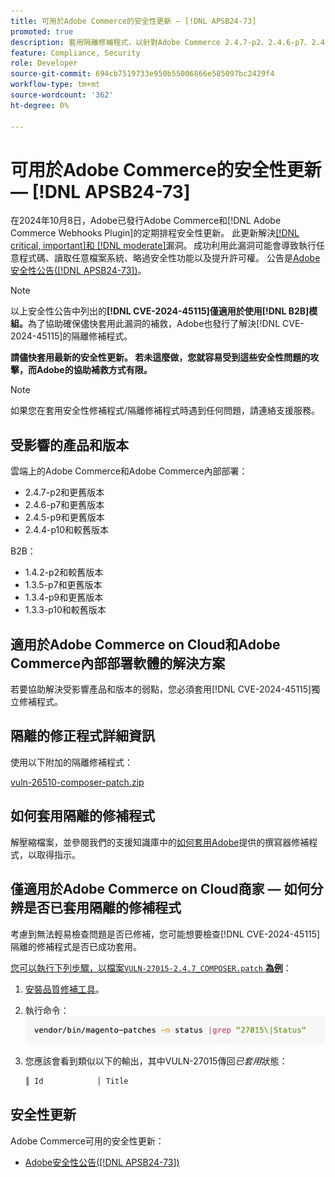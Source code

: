 ```yaml
---
title: 可用於Adobe Commerce的安全性更新 — [!DNL APSB24-73]
promoted: true
description: 套用隔離修補程式，以針對Adobe Commerce 2.4.7-p2、2.4.6-p7、2.4.5-p9、2.4.4-p10及只執行 [!DNL B2B] 模組的舊版執行個體修正 [!DNL critical, important, and moderate vulnerabilities] 。
feature: Compliance, Security
role: Developer
source-git-commit: 694cb7519733e950b55006866e585097bc2429f4
workflow-type: tm+mt
source-wordcount: '362'
ht-degree: 0%

---
```


# 可用於Adobe Commerce的安全性更新 — [!DNL APSB24-73]

在2024年10月8日，Adobe已發行Adobe Commerce和[!DNL Adobe Commerce Webhooks Plugin]的定期排程安全性更新。
此更新解決[[!DNL critical, important]和 [!DNL moderate]](https://helpx.adobe.com/security/severity-ratings.html)漏洞。 成功利用此漏洞可能會導致執行任意程式碼、讀取任意檔案系統、略過安全性功能以及提升許可權。 公告是[Adobe安全性公告([!DNL APSB24-73])](https://helpx.adobe.com/security/products/magento/apsb24-73.html)。

>[!NOTE]
>
>以上安全性公告中列出的&#x200B;**[!DNL CVE-2024-45115]僅適用於使用[!DNL B2B]模組。**&#x200B;為了協助確保儘快套用此漏洞的補救，Adobe也發行了解決[!DNL CVE-2024-45115]的隔離修補程式。

**請儘快套用最新的安全性更新。 若未這麼做，您就容易受到這些安全性問題的攻擊，而Adobe的協助補救方式有限。**

>[!NOTE]
>
>如果您在套用安全性修補程式/隔離修補程式時遇到任何問題，請連絡支援服務。

## 受影響的產品和版本

雲端上的Adobe Commerce和Adobe Commerce內部部署：

* 2.4.7-p2和更舊版本
* 2.4.6-p7和更舊版本
* 2.4.5-p9和更舊版本
* 2.4.4-p10和較舊版本

B2B：

* 1.4.2-p2和較舊版本
* 1.3.5-p7和更舊版本
* 1.3.4-p9和更舊版本
* 1.3.3-p10和較舊版本


## 適用於Adobe Commerce on Cloud和Adobe Commerce內部部署軟體的解決方案

若要協助解決受影響產品和版本的弱點，您必須套用[!DNL CVE-2024-45115]獨立修補程式。

## 隔離的修正程式詳細資訊

使用以下附加的隔離修補程式：

[vuln-26510-composer-patch.zip](assets/vuln-26510-composer-patch.zip)

## 如何套用隔離的修補程式

解壓縮檔案，並參閱我們的支援知識庫中的[如何套用Adobe](https://experienceleague.adobe.com/docs/commerce-knowledge-base/kb/how-to/how-to-apply-a-composer-patch-provided-by-magento.html)提供的撰寫器修補程式，以取得指示。

## 僅適用於Adobe Commerce on Cloud商家 — 如何分辨是否已套用隔離的修補程式

考慮到無法輕易檢查問題是否已修補，您可能想要檢查[!DNL CVE-2024-45115]隔離的修補程式是否已成功套用。

<u>您可以執行下列步驟，以檔案`VULN-27015-2.4.7_COMPOSER.patch` **為例**</u>：

1. [安裝品質修補工具](https://experienceleague.adobe.com/docs/commerce-operations/tools/quality-patches-tool/usage.html)。
1. 執行命令： <br>
   ![cve-2024-34102-tell-if-patch-applied-code](assets/cve-2024-34102-tell-if-patch-applied-code.png)
1. 您應該會看到類似以下的輸出，其中VULN-27015傳回&#x200B;*已套用*&#x200B;狀態：

   ```bash
   ║ Id            │ Title                                                        │ Category        │ Origin                 │ Status      │ Details                                          ║ ║ N/A           │ ../m2-hotfixes/VULN-27015-2.4.7_COMPOSER_patch.patch      │ Other           │ Local                  │ Applied     │ Patch type: Custom                                
   ```

<!-- For Step 2:
     ```bash
    vendor/bin/magento-patches -n status |grep "27015\|Status"
     ```
-->

## 安全性更新

Adobe Commerce可用的安全性更新：

* [Adobe安全性公告([!DNL APSB24-73])](https://helpx.adobe.com/security/products/magento/apsb24-73.html)
